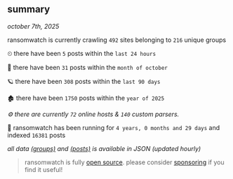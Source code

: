 
## summary
_october 7th, 2025_

ransomwatch is currently crawling `492` sites belonging to `216` unique groups

⏲ there have been `5` posts within the `last 24 hours`

🦈 there have been `31` posts within the `month of october`

🪐 there have been `308` posts within the `last 90 days`

🏚 there have been `1750` posts within the `year of 2025`

_⚙️ there are currently `72` online hosts & `140` custom parsers._

🦕 ransomwatch has been running for `4 years, 0 months and 29 days` and indexed `16381` posts

_all data  [(groups)](http://ransomwhat.telemetry.ltd/groups) and [(posts)](http://ransomwhat.telemetry.ltd/posts) is available in JSON (updated hourly)_

> ransomwatch is fully [open source](https://github.com/joshhighet/ransomwatch#ransomwatch--). please consider [sponsoring](https://github.com/sponsors/joshhighet) if you find it useful!
